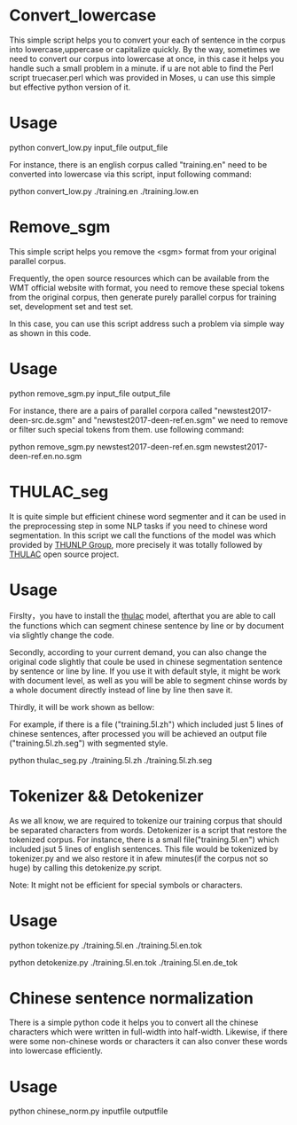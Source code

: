 # Convert_lowercase 
This simple script helps you to convert your each of sentence in the corpus into lowercase,uppercase or capitalize quickly. By the way, sometimes we need to convert our corpus into lowercase at once, in this case it helps you handle such a small problem in a minute. if u are not able to find the Perl script truecaser.perl which was provided in Moses, u can use this simple but effective python version of it.

# Usage
python convert_low.py input_file output_file

For instance, there is an english corpus called "training.en" need to be converted into lowercase via this script, input following command:

python convert_low.py ./training.en ./training.low.en

# Remove_sgm
This simple script helps you remove the &lt;sgm> format from your original parallel corpus.

Frequently, the open source resources which can be available from the WMT official website with <sgm> format, you need to remove these special tokens from the original corpus, then generate purely parallel corpus for training set, development set and test set.

In this case, you can use this script address such a problem via simple way as shown in this code.

# Usage
python remove_sgm.py input_file output_file

For instance, there are a pairs of parallel corpora called "newstest2017-deen-src.de.sgm" and "newstest2017-deen-ref.en.sgm" we need to remove or filter such special tokens from them. use following command:

python remove_sgm.py newstest2017-deen-ref.en.sgm newstest2017-deen-ref.en.no.sgm

# THULAC_seg
It is quite simple but efficient chinese word segmenter and it can be used in the preprocessing step in some NLP tasks if you need to chinese word segmentation. In this script we call the functions of the model was which provided by [THUNLP Group](http://nlp.csai.tsinghua.edu.cn/site2/index.php?lang=en), more precisely it was totally followed by [THULAC](https://github.com/thunlp/THULAC) open source project.

# Usage
Firslty，you have to install the [thulac](https://github.com/thunlp/THULAC) model, afterthat you are able to call the functions which can segment chinese sentence by line or by document via slightly change the code.

Secondly, according to your current demand, you can also change the original code slightly that coule be used in chinese segmentation sentence by sentence or line by line. If you use it with default style, it might be work with document level, as well as you will be able to segment chinse words by a whole document directly instead of line by line then save it.

Thirdly, it will be work shown as bellow:

For example, if there is a file ("training.5l.zh") which included just 5 lines of chinese sentences, after processed you will be achieved an output file ("training.5l.zh.seg") with segmented style.

python thulac_seg.py ./training.5l.zh ./training.5l.zh.seg

# Tokenizer && Detokenizer
As we  all know, we are required to tokenize our training corpus that should be separated characters from words.
Detokenizer is a script that restore the tokenized corpus. For instance, there is a small file("training.5l.en")  which included jsut 5 lines of english sentences. This file would be tokenized by tokenizer.py and we also restore it in afew minutes(if the corpus not so huge) by calling this detokenize.py script.

Note: It might not be efficient for special symbols or characters.


# Usage
python tokenize.py ./training.5l.en ./training.5l.en.tok

python detokenize.py  ./training.5l.en.tok ./training.5l.en.de_tok

# Chinese sentence normalization
There is a simple python code it helps you to convert all the chinese characters which were written in full-width into half-width.
Likewise, if there were some non-chinese words or characters it can also conver these words into lowercase efficiently.

# Usage
python chinese_norm.py inputfile outputfile



